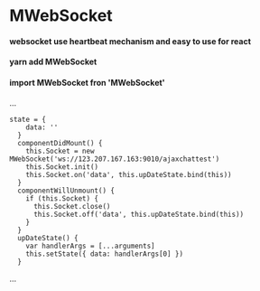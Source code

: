 # MWebSocket
#### websocket use heartbeat mechanism and easy to use for react

#### yarn add MWebSocket
#### import MWebSocket fron 'MWebSocket'

...
```
state = {
    data: ''
  }
  componentDidMount() {
    this.Socket = new MWebSocket('ws://123.207.167.163:9010/ajaxchattest')
    this.Socket.init()
    this.Socket.on('data', this.upDateState.bind(this))
  }
  componentWillUnmount() {
    if (this.Socket) {
      this.Socket.close()
      this.Socket.off('data', this.upDateState.bind(this))
    }
  }
  upDateState() {
    var handlerArgs = [...arguments]
    this.setState({ data: handlerArgs[0] })
  }
  ```
  ...

